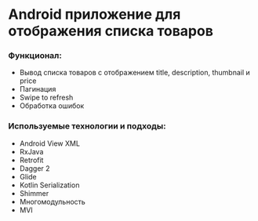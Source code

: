 # Android приложение для отображения списка товаров
### Функционал:
- Вывод списка товаров с отображением title, description, thumbnail и price
- Пагинация
- Swipe to refresh
- Обработка ошибок

### Используемые технологии и подходы:
- Android View XML
- RxJava
- Retrofit
- Dagger 2
- Glide
- Kotlin Serialization
- Shimmer
- Многомодульность
- MVI
